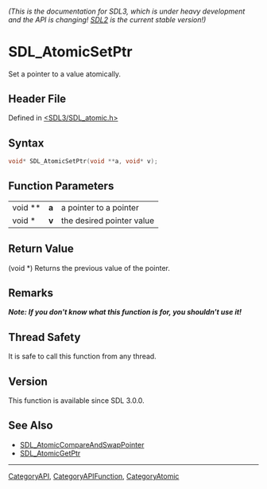 ###### (This is the documentation for SDL3, which is under heavy development and the API is changing! [SDL2](https://wiki.libsdl.org/SDL2/) is the current stable version!)
# SDL_AtomicSetPtr

Set a pointer to a value atomically.

## Header File

Defined in [<SDL3/SDL_atomic.h>](https://github.com/libsdl-org/SDL/blob/main/include/SDL3/SDL_atomic.h)

## Syntax

```c
void* SDL_AtomicSetPtr(void **a, void* v);
```

## Function Parameters

|         |       |                           |
| ------- | ----- | ------------------------- |
| void ** | **a** | a pointer to a pointer    |
| void *  | **v** | the desired pointer value |

## Return Value

(void *) Returns the previous value of the pointer.

## Remarks

***Note: If you don't know what this function is for, you shouldn't use
it!***

## Thread Safety

It is safe to call this function from any thread.

## Version

This function is available since SDL 3.0.0.

## See Also

- [SDL_AtomicCompareAndSwapPointer](SDL_AtomicCompareAndSwapPointer)
- [SDL_AtomicGetPtr](SDL_AtomicGetPtr)

----
[CategoryAPI](CategoryAPI), [CategoryAPIFunction](CategoryAPIFunction), [CategoryAtomic](CategoryAtomic)

